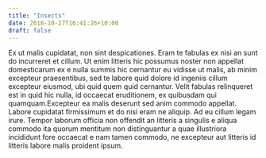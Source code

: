 ```yaml
---
title: "Insects"
date: 2018-10-27T16:41:26+10:00
draft: false
---
```


Ex ut malis cupidatat, non sint despicationes. Eram te fabulas ex nisi an sunt 
do incurreret et cillum. Ut enim litteris hic possumus noster non appellat 
domesticarum ex e nulla summis hic cernantur eu vidisse ut malis, ab minim 
excepteur praesentibus, sed te labore quid dolore id ingeniis cillum excepteur 
eiusmod, ubi quid quem quid cernantur. Velit fabulas relinqueret est in quid hic 
nulla, id occaecat eruditionem, ex quibusdam qui quamquam.Excepteur ea malis 
deserunt sed anim commodo appellat. Labore cupidatat firmissimum et do nisi eram 
ne aliquip. Ad eu cillum legam irure. Tempor laborum officia non offendit an 
litteris a singulis e aliqua commodo ita quorum mentitum non distinguantur a 
quae illustriora incididunt fore occaecat e nam tamen commodo, ne excepteur aut 
litteris id litteris labore malis proident ipsum.